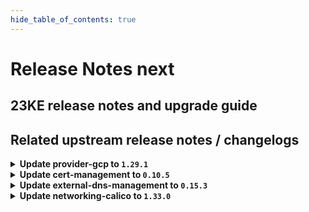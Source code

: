 ```yaml
---
hide_table_of_contents: true
---
```


# Release Notes next

## 23KE release notes and upgrade guide

## Related upstream release notes / changelogs


<details>
<summary><b>Update provider-gcp to <code>1.29.1</code></b></summary>

# [gardener-extension-provider-gcp]
## 🐛 Bug Fixes
* *[DEPENDENCY]* gcp-compute-persistent-disk-csi-driver to v1.9.4 ([gardener/gardener-extension-provider-gcp#590](https://github.com/gardener/gardener-extension-provider-gcp/pull/590), [@kon-angelo](https://github.com/kon-angelo))

</details>

<details>
<summary><b>Update cert-management to <code>0.10.5</code></b></summary>

# [cert-management]
## 🏃 Others
* *[OPERATOR]* Updated controller-manager-library dependency. ([gardener/cert-management#127](https://github.com/gardener/cert-management/pull/127), [@MartinWeindel](https://github.com/MartinWeindel))
* *[OPERATOR]* Updated builder image from `golang:1.20.3` to `golang:1.20.4` ([gardener/cert-management#127](https://github.com/gardener/cert-management/pull/127), [@MartinWeindel](https://github.com/MartinWeindel))

</details>

<details>
<summary><b>Update external-dns-management to <code>0.15.3</code></b></summary>

# [external-dns-management]
## ✨ New Features
* *[USER]* Added support for proxy for HTTP Transport for Openstack Designate Provider ([gardener/external-dns-management#304](https://github.com/gardener/external-dns-management/pull/304), [@sdputurn](https://github.com/sdputurn))
## 🏃 Others
* *[OPERATOR]* Updated controller-manager-library dependency. ([gardener/external-dns-management#305](https://github.com/gardener/external-dns-management/pull/305), [@MartinWeindel](https://github.com/MartinWeindel))
* *[OPERATOR]* Updated builder image from `golang:1.20.2` to `golang:1.20.4` ([gardener/external-dns-management#305](https://github.com/gardener/external-dns-management/pull/305), [@MartinWeindel](https://github.com/MartinWeindel))

</details>

<details>
<summary><b>Update networking-calico to <code>1.33.0</code></b></summary>

# [gardener-extension-networking-calico]
## 🏃 Others
* *[OPERATOR]* The `gardener-extension-admission-calico` Service in the `gardener-extension-admission-calico` chart can now be configured to be topology-aware. ([gardener/gardener-extension-networking-calico#258](https://github.com/gardener/gardener-extension-networking-calico/pull/258), [@ialidzhikov](https://github.com/ialidzhikov))
* *[OPERATOR]* A e2e test is added which tests all combinations of node to node and pod to pod communication. ([gardener/gardener-extension-networking-calico#261](https://github.com/gardener/gardener-extension-networking-calico/pull/261), [@DockToFuture](https://github.com/DockToFuture))
* *[OPERATOR]* Update calico to `v3.25.1`. ([gardener/gardener-extension-networking-calico#262](https://github.com/gardener/gardener-extension-networking-calico/pull/262), [@DockToFuture](https://github.com/DockToFuture))
* *[OPERATOR]* The Gardener networking calico extension only supports kubernetes v1.21 going forward. ([gardener/gardener-extension-networking-calico#263](https://github.com/gardener/gardener-extension-networking-calico/pull/263), [@ScheererJ](https://github.com/ScheererJ))

</details>
